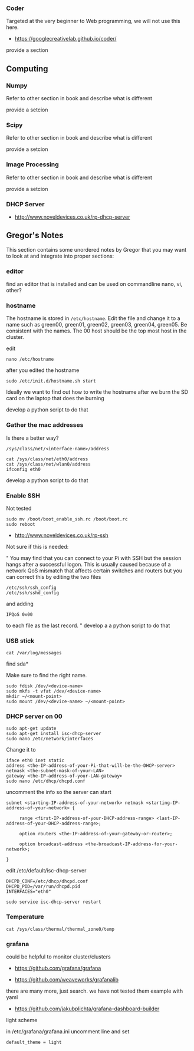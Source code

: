 ### Coder

Targeted at the very beginner to Web programming, we will not use this
here.

* <https://googlecreativelab.github.io/coder/>

provide a section

## Computing


### Numpy

Refer to other section in book and describe what is different

provide a setcion

### Scipy

Refer to other section in book and describe what is different

provide a setcion

### Image Processing

Refer to other section in book and describe what is different

provide a setcion

### DHCP Server

* <http://www.noveldevices.co.uk/rp-dhcp-server>

## Gregor's Notes


This section contains some unordered notes by Gregor that you may want
to look at and integrate into proper sections:

### editor

find an editor that is installed and can be used on commandline nano,
vi, other?

### hostname

The hostname is stored in `/etc/hostname`. Edit the file and change it
to a name such as green00, green01, green02, green03, green04, green05.
Be consistent with the names. The 00 host should be the top most host in
the cluster.

edit

    nano /etc/hostname

after you edited the hostname

    sudo /etc/init.d/hostname.sh start

Ideally we want to find out how to write the hostname after we burn the
SD card on the laptop that does the burning

develop a python script to do that

### Gather the mac addresses

Is there a better way?

    /sys/class/net/<interface-name>/address

    cat /sys/class/net/eth0/address
    cat /sys/class/net/wlan0/address
    ifconfig eth0

develop a python script to do that

### Enable SSH

Not tested

    sudo mv /boot/boot_enable_ssh.rc /boot/boot.rc
    sudo reboot

* <http://www.noveldevices.co.uk/rp-ssh>

Not sure if this is needed:

" You may find that you can connect to your Pi with SSH but the session
hangs after a successful logon. This is usually caused because of a
network QoS mismatch that affects certain switches and routers but you
can correct this by editing the two files

    /etc/ssh/ssh_config
    /etc/ssh/sshd_config

and adding

    IPQoS 0x00

to each file as the last record. " develop a a python script to do that

### USB stick

    cat /var/log/messages

find sda\*

Make sure to find the right name.

    sudo fdisk /dev/<device-name>
    sudo mkfs -t vfat /dev/<device-name>
    mkdir ~/<mount-point>
    sudo mount /dev/<device-name> ~/<mount-point>

### DHCP server on 00

    sudo apt-get update
    sudo apt-get install isc-dhcp-server
    sudo nano /etc/network/interfaces

Change it to

    iface eth0 inet static
    address <the-IP-address-of-your-Pi-that-will-be-the-DHCP-server>
    netmask <the-subnet-mask-of-your-LAN>
    gateway <the-IP-address-of-your-LAN-gateway>
    sudo nano /etc/dhcp/dhcpd.conf

uncomment the info so the server can start

    subnet <starting-IP-address-of-your-network> netmask <starting-IP-address-of-your-network> {

         range <first-IP-address-of-your-DHCP-address-range> <last-IP-address-of-your-DHCP-address-range>;

         option routers <the-IP-address-of-your-gateway-or-router>;

         option broadcast-address <the-broadcast-IP-address-for-your-network>;

    }

edit /etc/default/isc-dhcp-server

    DHCPD_CONF=/etc/dhcp/dhcpd.conf
    DHCPD_PID=/var/run/dhcpd.pid
    INTERFACES="eth0"

    sudo service isc-dhcp-server restart

### Temperature

    cat /sys/class/thermal/thermal_zone0/temp

### grafana

could be helpful to monitor cluster/clusters

* <https://github.com/grafana/grafana>

* <https://github.com/weaveworks/grafanalib>

there are many more, just search. we have not tested them example with
yaml

* <https://github.com/jakubplichta/grafana-dashboard-builder>

light scheme

in /etc/grafana/grafana.ini uncomment line and set

    default_theme = light 
